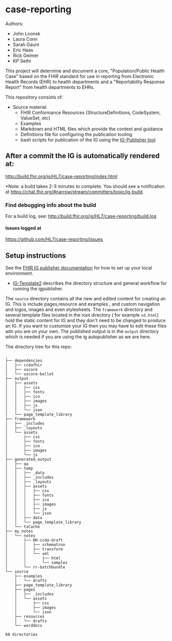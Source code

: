 # case-reporting

Authors: 

- John Loonsk
- Laura Conn
- Sarah Gaunt
- Eric Haas
- Rick Geimer
- KP Sethi

This project will determine and document a core, "Population/Public Health Case" based on the FHIR standard for use in reporting from Electronic Health Records (EHR) to health departments and a "Reportability Response Report" from health departments to EHRs.

This repository consists of:

- Source material
  - FHIR Conformance Resources (StructureDefinitions, CodeSystem, ValueSet, etc)
  - Examples
  - Markdown and HTML files which provide the context and guidance
  - Definitions file for configuring the publication tooling
  - bash scripts for publication of the IG using the [IG-Publisher tool](http://wiki.hl7.org/index.php?title=IG_Publisher_Documentation)


## After a commit the IG is automatically rendered at:

http://build.fhir.org/ig/HL7/case-reporting/index.html

*Note: a build takes 2-3 minutes to complete. You should see a notification at https://chat.fhir.org/#narrow/stream/committers/topic/ig-build.

### Find debugging info about the build

For a build log, see:
http://build.fhir.org/ig/HL7/case-reporting/build.log

#### Issues logged at

https://github.com/HL7/case-reporting/issues


## Setup instructions

See the [FHIR IG publisher documentation](http://wiki.hl7.org/index.php?title=IG_Publisher_Documentation)  for how to set up your local environment.

- [IG-Template2](https://github.com/Healthedata1/IG-Template2) describes the directory structure and general workflow for running the igpublisher.

The `source` directory contains all the new and edited content for creating an IG. This is include pages,resource and examples , and custom navigation and logos, images and even stylesheets. The `framework` directory and several template files located in the root directory ( for example `sd.html`) hold the static content for IG and they don't need to be changed to produce an IG. If you want to customize your IG then you may have to edit these files adn you are on your own. The published output is in the `output` directory which is needed if you are using the ig autopublisher as we are here.

The directory tree for this repo:

~~~
.
├── dependencies
│   ├── ccdafhir
│   ├── uscore
│   └── uscore-ballot
├── output
│   ├── assets
│   │   ├── css
│   │   ├── fonts
│   │   ├── ico
│   │   ├── images
│   │   ├── js
│   │   └── json
│   └── page_template_library
├── framework
│   ├── _includes
│   ├── _layouts
│   └── assets
│       ├── css
│       ├── fonts
│       ├── ico
│       ├── images
│       └── js
├── generated_output
│   ├── qa
│   ├── temp
│   │   ├── _data
│   │   ├── _includes
│   │   ├── _layouts
│   │   ├── assets
│   │   │   ├── css
│   │   │   ├── fonts
│   │   │   ├── ico
│   │   │   ├── images
│   │   │   ├── js
│   │   │   └── json
│   │   ├── data
│   │   └── page_template_library
│   └── txCache
├── my_notes
│   └── notes
│       ├── RR-ccda-draft
│       │   ├── schematron
│       │   ├── transform
│       │   └── xml
│       │       ├── html
│       │       └── samples
│       └── rr-batchbundle
└── source
    ├── examples
    │   └── drafts
    ├── page_template_library
    ├── pages
    │   ├── _includes
    │   └── assets
    │       ├── css
    │       ├── images
    │       └── json
    ├── resources
    │   └── drafts
    └── worddocs

60 directories

~~~
